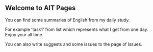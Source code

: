 ## Welcome to AIT Pages

You can find some summaries of English from my daily study.

For example 'task1' from list which represents what I get from one day.
Enjoy your all time.

You can also write suggests and some issues to the page of Issues. 
